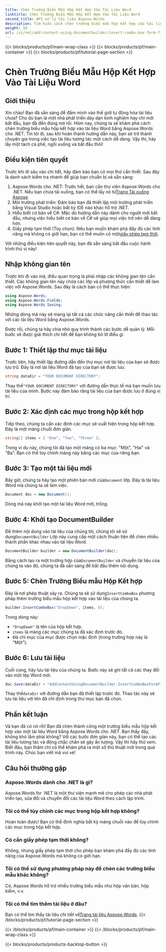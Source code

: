 ```yaml
---
title: Chèn Trường Biểu Mẫu Hộp Kết Hợp Vào Tài Liệu Word
linktitle: Chèn Trường Biểu Mẫu Hộp Kết Hợp Vào Tài Liệu Word
second_title: API xử lý tài liệu Aspose.Words
description: Tìm hiểu cách chèn trường biểu mẫu hộp kết hợp vào tài liệu Word bằng Aspose.Words cho .NET với hướng dẫn từng bước chi tiết của chúng tôi.
weight: 10
url: /vi/net/add-content-using-documentbuilder/insert-combo-box-form-field/
---
```


{{< blocks/products/pf/main-wrap-class >}}
{{< blocks/products/pf/main-container >}}
{{< blocks/products/pf/tutorial-page-section >}}

# Chèn Trường Biểu Mẫu Hộp Kết Hợp Vào Tài Liệu Word

## Giới thiệu

Xin chào! Bạn đã sẵn sàng để đắm mình vào thế giới tự động hóa tài liệu chưa? Cho dù bạn là một nhà phát triển dày dạn kinh nghiệm hay chỉ mới bắt đầu, bạn đã đến đúng nơi rồi. Hôm nay, chúng ta sẽ khám phá cách chèn trường biểu mẫu hộp kết hợp vào tài liệu Word bằng Aspose.Words cho .NET. Tin tôi đi, sau khi hoàn thành hướng dẫn này, bạn sẽ trở thành chuyên gia trong việc tạo tài liệu tương tác một cách dễ dàng. Vậy thì, hãy lấy một tách cà phê, ngồi xuống và bắt đầu thôi!

## Điều kiện tiên quyết

Trước khi đi sâu vào chi tiết, hãy đảm bảo bạn có mọi thứ cần thiết. Sau đây là danh sách kiểm tra nhanh để giúp bạn chuẩn bị và sẵn sàng:

1.  Aspose.Words cho .NET: Trước hết, bạn cần thư viện Aspose.Words cho .NET. Nếu bạn chưa tải xuống, bạn có thể lấy nó từ[Trang Tải xuống Aspose](https://releases.aspose.com/words/net/).
2. Môi trường phát triển: Đảm bảo bạn đã thiết lập môi trường phát triển bằng Visual Studio hoặc bất kỳ IDE nào khác hỗ trợ .NET.
3. Hiểu biết cơ bản về C#: Mặc dù hướng dẫn này dành cho người mới bắt đầu, nhưng việc hiểu biết cơ bản về C# sẽ giúp mọi việc trở nên dễ dàng hơn.
4.  Giấy phép tạm thời (Tùy chọn): Nếu bạn muốn khám phá đầy đủ các tính năng mà không có giới hạn, bạn có thể muốn có một[giấy phép tạm thời](https://purchase.aspose.com/temporary-license/).

Với những điều kiện tiên quyết này, bạn đã sẵn sàng bắt đầu cuộc hành trình thú vị này!

## Nhập không gian tên

Trước khi đi vào mã, điều quan trọng là phải nhập các không gian tên cần thiết. Các không gian tên này chứa các lớp và phương thức cần thiết để làm việc với Aspose.Words. Sau đây là cách bạn có thể thực hiện:

```csharp
using Aspose.Words;
using Aspose.Words.Fields;
using Aspose.Words.Saving;
```

Những dòng mã này sẽ mang lại tất cả các chức năng cần thiết để thao tác với các tài liệu Word bằng Aspose.Words.

Được rồi, chúng ta hãy chia nhỏ quy trình thành các bước dễ quản lý. Mỗi bước sẽ được giải thích chi tiết để bạn không bỏ lỡ điều gì.

## Bước 1: Thiết lập thư mục tài liệu

Trước tiên, hãy thiết lập đường dẫn đến thư mục nơi tài liệu của bạn sẽ được lưu trữ. Đây là nơi tài liệu Word đã tạo của bạn sẽ được lưu.

```csharp
string dataDir = "YOUR DOCUMENT DIRECTORY";
```

 Thay thế`"YOUR DOCUMENT DIRECTORY"` với đường dẫn thực tế mà bạn muốn lưu tài liệu của mình. Bước này đảm bảo rằng tài liệu của bạn được lưu ở đúng vị trí.

## Bước 2: Xác định các mục trong hộp kết hợp

Tiếp theo, chúng ta cần xác định các mục sẽ xuất hiện trong hộp kết hợp. Đây là một mảng chuỗi đơn giản.

```csharp
string[] items = { "One", "Two", "Three" };
```

Trong ví dụ này, chúng tôi đã tạo một mảng có ba mục: "Một", "Hai" và "Ba". Bạn có thể tùy chỉnh mảng này bằng các mục của riêng bạn.

## Bước 3: Tạo một tài liệu mới

 Bây giờ, chúng ta hãy tạo một phiên bản mới của`Document` lớp. Đây là tài liệu Word mà chúng ta sẽ làm việc.

```csharp
Document doc = new Document();
```

Dòng mã này khởi tạo một tài liệu Word mới, trống.

## Bước 4: Khởi tạo DocumentBuilder

 Để thêm nội dung vào tài liệu của chúng tôi, chúng tôi sẽ sử dụng`DocumentBuilder` Lớp này cung cấp một cách thuận tiện để chèn nhiều thành phần khác nhau vào tài liệu Word.

```csharp
DocumentBuilder builder = new DocumentBuilder(doc);
```

 Bằng cách tạo ra một trường hợp của`DocumentBuilder` và chuyển tài liệu của chúng ta vào đó, chúng ta đã sẵn sàng để bắt đầu thêm nội dung.

## Bước 5: Chèn Trường Biểu mẫu Hộp Kết hợp

 Đây là nơi phép thuật xảy ra. Chúng ta sẽ sử dụng`InsertComboBox` phương pháp thêm trường biểu mẫu hộp kết hợp vào tài liệu của chúng ta.

```csharp
builder.InsertComboBox("DropDown", items, 0);
```

Trong dòng này:
- `"DropDown"` là tên của hộp kết hợp.
- `items` là mảng các mục chúng ta đã xác định trước đó.
- `0`là chỉ mục của mục được chọn mặc định (trong trường hợp này là "Một").

## Bước 6: Lưu tài liệu

Cuối cùng, hãy lưu tài liệu của chúng ta. Bước này sẽ ghi tất cả các thay đổi vào một tệp Word mới.

```csharp
doc.Save(dataDir + "AddContentUsingDocumentBuilder.InsertComboBoxFormField.docx");
```

 Thay thế`dataDir` với đường dẫn bạn đã thiết lập trước đó. Thao tác này sẽ lưu tài liệu với tên đã chỉ định trong thư mục bạn đã chọn.

## Phần kết luận

Và bạn đã có nó rồi! Bạn đã chèn thành công một trường biểu mẫu hộp kết hợp vào một tài liệu Word bằng Aspose.Words cho .NET. Bạn thấy đấy, không khó lắm phải không? Với các bước đơn giản này, bạn có thể tạo các tài liệu tương tác và động chắc chắn sẽ gây ấn tượng. Vậy thì hãy thử xem. Biết đâu, bạn thậm chí có thể khám phá ra một số thủ thuật mới trong quá trình này. Chúc bạn viết mã vui vẻ!

## Câu hỏi thường gặp

### Aspose.Words dành cho .NET là gì?  
Aspose.Words for .NET là một thư viện mạnh mẽ cho phép các nhà phát triển tạo, sửa đổi và chuyển đổi các tài liệu Word theo cách lập trình.

### Tôi có thể tùy chỉnh các mục trong hộp kết hợp không?  
Hoàn toàn được! Bạn có thể định nghĩa bất kỳ mảng chuỗi nào để tùy chỉnh các mục trong hộp kết hợp.

### Có cần giấy phép tạm thời không?  
Không, nhưng giấy phép tạm thời cho phép bạn khám phá đầy đủ các tính năng của Aspose.Words mà không có giới hạn.

### Tôi có thể sử dụng phương pháp này để chèn các trường biểu mẫu khác không?  
Có, Aspose.Words hỗ trợ nhiều trường biểu mẫu như hộp văn bản, hộp kiểm, v.v.

### Tôi có thể tìm thêm tài liệu ở đâu?  
 Bạn có thể tìm thấy tài liệu chi tiết về[Trang tài liệu Aspose.Words](https://reference.aspose.com/words/net/).
{{< /blocks/products/pf/tutorial-page-section >}}

{{< /blocks/products/pf/main-container >}}
{{< /blocks/products/pf/main-wrap-class >}}

{{< blocks/products/products-backtop-button >}}
